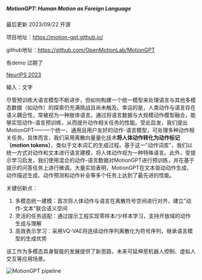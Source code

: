 ##### MotionGPT: Human Motion as Foreign Language

最后更新 2023/09/22 开源

项目地址：https://motion-gpt.github.io/

github地址：https://github.com/OpenMotionLab/MotionGPT	

有demo 过期了

[NeurIPS 2023](https://nips.cc/)

输入：文字



尽管预训练大语言模型不断进步，但如何构建一个统一模型来处理语言与其他多模态数据（如动作）的探索仍充满挑战且尚未触及。幸运的是，人类动作与语言存在语义耦合性，常被视为一种肢体语言。通过将语言数据与大规模动作模型融合，能够实现动作-语言预训练，从而提升动作相关任务的性能。受此启发，我们提出MotionGPT——一个统一、通用且用户友好的动作-语言模型，可处理多种动作相关任务。具体而言，我们采用离散向量量化技术**将人体动作转化为动作标记（motion tokens）**，类似于文本词汇的生成过程。基于这一"动作词库"，我们以统一方式对动作和文本进行语言建模，将人体动作视为一种特殊语言。此外，受提示学习启发，我们使用混合的动作-语言数据对MotionGPT进行预训练，并在基于提示的问答任务上进行微调。大量实验表明，MotionGPT在文本驱动动作生成、动作描述生成、动作预测和动作补全等多个任务上达到了最先进的性能。

关键创新点：
1. 多模态统一建模：首次将人体动作与语言在离散符号空间进行对齐，建立"动作-文本"联合语义空间
2. 灵活的任务适配：通过提示工程实现零样本/少样本学习，支持开放域的动作生成与理解
3. 高效表示学习：采用VQ-VAE将连续动作序列离散化为符号序列，继承语言模型的生成优势

该工作为多模态具身智能的发展提供了新思路，未来可延伸至机器人控制、虚拟人交互等应用场景。

![MotionGPT pipeline](https://motion-gpt.github.io//_next/static/media/pipeline.d5fe01e6.png)